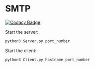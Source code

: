 # SMTP

[![Codacy Badge](https://api.codacy.com/project/badge/Grade/3721365a9b7f46a28a4d00de688e407d)](https://app.codacy.com/manual/adamalston/SMTP?utm_source=github.com&utm_medium=referral&utm_content=adamalston/SMTP&utm_campaign=Badge_Grade_Dashboard)

Start the server:
```python
python3 Server.py port_number
```

Start the client:
```python
python3 Client.py hostname port_number
```